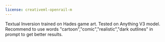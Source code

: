 ```yaml
---
license: creativeml-openrail-m
---
```

Textual Inversion trained on Hades game art. Tested on Anything V3 model. Recommend to use words "cartoon","comic","realistic","dark outlines" in prompt to get better results.
